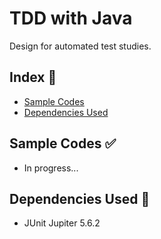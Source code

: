 # TDD with Java

Design for automated test studies.

## Index :pushpin:

- [Sample Codes](#code)
- [Dependencies Used](#maven)

## Sample Codes <a name="code"></a>:white_check_mark:

- In progress...

## Dependencies Used <a name="maven"></a>:link:

- JUnit Jupiter 5.6.2
